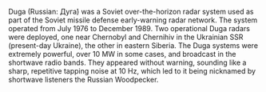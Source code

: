 Duga (Russian: Дуга́) was a Soviet over-the-horizon radar system used as part of the Soviet missile defense early-warning radar network. The system operated from July 1976 to December 1989. Two operational Duga radars were deployed, one near Chernobyl and Chernihiv in the Ukrainian SSR (present-day Ukraine), the other in eastern Siberia. The Duga systems were extremely powerful, over 10 MW in some cases, and broadcast in the shortwave radio bands. They appeared without warning, sounding like a sharp, repetitive tapping noise at 10 Hz, which led to it being nicknamed by shortwave listeners the Russian Woodpecker.